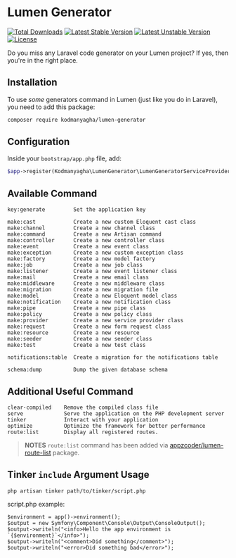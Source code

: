 # Lumen Generator

[![Total Downloads](https://poser.pugx.org/kodmanyagha/lumen-generator/d/total.svg)](https://packagist.org/packages/kodmanyagha/lumen-generator)
[![Latest Stable Version](https://poser.pugx.org/kodmanyagha/lumen-generator/v/stable.svg)](https://packagist.org/packages/kodmanyagha/lumen-generator)
[![Latest Unstable Version](https://poser.pugx.org/kodmanyagha/lumen-generator/v/unstable.svg)](https://packagist.org/packages/kodmanyagha/lumen-generator)
[![License](https://poser.pugx.org/kodmanyagha/lumen-generator/license.svg)](https://packagist.org/packages/kodmanyagha/lumen-generator)

Do you miss any Laravel code generator on your Lumen project?
If yes, then you're in the right place.

## Installation

To use _some_ generators command in Lumen (just like you do in Laravel), you need to add this package:

```sh
composer require kodmanyagha/lumen-generator
```

## Configuration

Inside your `bootstrap/app.php` file, add:

```php
$app->register(Kodmanyagha\LumenGenerator\LumenGeneratorServiceProvider::class);
```

## Available Command

```
key:generate         Set the application key

make:cast            Create a new custom Eloquent cast class
make:channel         Create a new channel class
make:command         Create a new Artisan command
make:controller      Create a new controller class
make:event           Create a new event class
make:exception       Create a new custom exception class
make:factory         Create a new model factory
make:job             Create a new job class
make:listener        Create a new event listener class
make:mail            Create a new email class
make:middleware      Create a new middleware class
make:migration       Create a new migration file
make:model           Create a new Eloquent model class
make:notification    Create a new notification class
make:pipe            Create a new pipe class
make:policy          Create a new policy class
make:provider        Create a new service provider class
make:request         Create a new form request class
make:resource        Create a new resource
make:seeder          Create a new seeder class
make:test            Create a new test class

notifications:table  Create a migration for the notifications table

schema:dump          Dump the given database schema
```

## Additional Useful Command

```
clear-compiled    Remove the compiled class file
serve             Serve the application on the PHP development server
tinker            Interact with your application
optimize          Optimize the framework for better performance
route:list        Display all registered routes.
```

> **NOTES** `route:list` command has been added via [appzcoder/lumen-route-list](https://github.com/appzcoder/lumen-route-list) package.

## Tinker `include` Argument Usage

`php artisan tinker path/to/tinker/script.php`

script.php example:
```
$environment = app()->environment();
$output = new Symfony\Component\Console\Output\ConsoleOutput();
$output->writeln("<info>Hello the app environment is `{$environment}`</info>");
$output->writeln("<comment>Did something</comment>");
$output->writeln("<error>Did something bad</error>");
```
